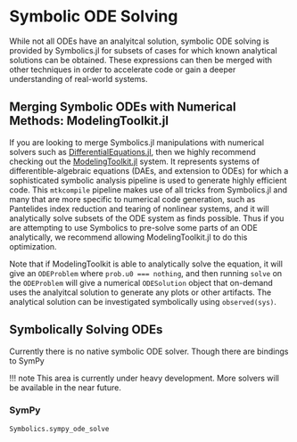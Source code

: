 # Symbolic ODE Solving

While not all ODEs have an analyitcal solution, symbolic ODE solving is provided by Symbolics.jl for 
subsets of cases for which known analytical solutions can be obtained. These expressions can then
be merged with other techniques in order to accelerate code or gain a deeper understanding of real-world
systems.

## Merging Symbolic ODEs with Numerical Methods: ModelingToolkit.jl

If you are looking to merge Symbolics.jl manipulations with numerical solvers such as
[DifferentialEquations.jl](https://docs.sciml.ai/DiffEqDocs/stable/), then we highly recommend
checking out the [ModelingToolkit.jl](https://docs.sciml.ai/ModelingToolkit/dev/) system. It represents
systems of differentible-algebraic equations (DAEs, and extension to ODEs) for which a sophisticated
symbolic analysis pipeline is used to generate highly efficient code. This `mtkcompile` pipeline
makes use of all tricks from Symbolics.jl and many that are more specific to numerical code generation,
such as Pantelides index reduction and tearing of nonlinear systems, and it will analytically solve
subsets of the ODE system as finds possible. Thus if you are attempting to use Symbolics to pre-solve
some parts of an ODE analytically, we recommend allowing ModelingToolkit.jl to do this optimization.

Note that if ModelingToolkit is able to analytically solve the equation, it will give an `ODEProblem`
where `prob.u0 === nothing`, and then running `solve` on the `ODEProblem` will give a numerical
`ODESolution` object that on-demand uses the analyitcal solution to generate any plots or other artifacts.
The analytical solution can be investigated symbolically using `observed(sys)`.

## Symbolically Solving ODEs

Currently there is no native symbolic ODE solver. Though there are bindings to SymPy

!!! note
    This area is currently under heavy development. More solvers will be available in the near future.

### SymPy 

```@docs
Symbolics.sympy_ode_solve
```